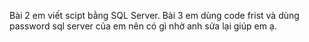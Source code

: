 Bài 2 em viết scipt bằng SQL Server.
Bài 3 em dùng code frist và dùng password sql server của em nên có gì nhờ anh sửa lại giúp em ạ.
